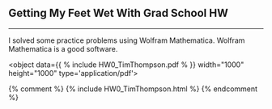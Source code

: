 ## Getting My Feet Wet With Grad School HW

---
I solved some practice problems using Wolfram Mathematica. Wolfram Mathematica is a good software.


<object data={{ % include HW0_TimThompson.pdf % }} width="1000" height="1000" type='application/pdf'>
</object>

{% comment %}
{% include HW0_TimThompson.html %}
{% endcomment %}
